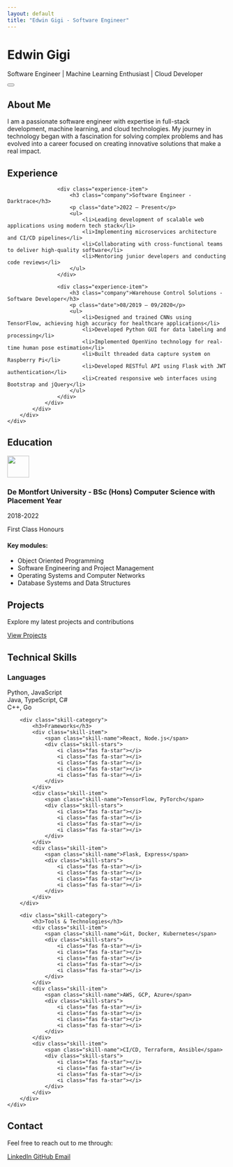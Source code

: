 ```yaml
---
layout: default
title: "Edwin Gigi - Software Engineer"
---
```


<div class="name-section" style="background-image: url('{{ "/assets/images/banner.jpg" | relative_url }}')">
    <div class="container">
        <div class="row justify-content-center">
            <div class="col-12 text-center">
                <h1 class="display-4 fw-bold">Edwin Gigi</h1>
                <p class="lead">Software Engineer | Machine Learning Enthusiast | Cloud Developer</p>
                <button id="darkModeToggle" class="btn btn-link" aria-label="Toggle dark mode">
                    <i class="fas fa-moon"></i>
                </button>
            </div>
        </div>
    </div>
</div>

<div class="container">
    <div class="row">
        <div class="col-12">
            <div class="card mb-4">
                <div class="card-body">
                    <h2 class="card-title">About Me</h2>
                    <p class="card-text">
                        I am a passionate software engineer with expertise in full-stack development, machine learning, and cloud technologies. 
                        My journey in technology began with a fascination for solving complex problems and has evolved into a career 
                        focused on creating innovative solutions that make a real impact.
                    </p>
                </div>
            </div>
        </div>
    </div>
</div>

<div class="container">
    <div class="row">
        <div class="col-12">
            <div class="card mb-4">
                <div class="card-body">
                    <h2 class="card-title">Experience</h2>
                    
                    <div class="experience-item">
                        <h3 class="company">Software Engineer - Darktrace</h3>
                        <p class="date">2022 – Present</p>
                        <ul>
                            <li>Leading development of scalable web applications using modern tech stack</li>
                            <li>Implementing microservices architecture and CI/CD pipelines</li>
                            <li>Collaborating with cross-functional teams to deliver high-quality software</li>
                            <li>Mentoring junior developers and conducting code reviews</li>
                        </ul>
                    </div>

                    <div class="experience-item">
                        <h3 class="company">Warehouse Control Solutions - Software Developer</h3>
                        <p class="date">08/2019 – 09/2020</p>
                        <ul>
                            <li>Designed and trained CNNs using TensorFlow, achieving high accuracy for healthcare applications</li>
                            <li>Developed Python GUI for data labeling and processing</li>
                            <li>Implemented OpenVino technology for real-time human pose estimation</li>
                            <li>Built threaded data capture system on Raspberry Pi</li>
                            <li>Developed RESTful API using Flask with JWT authentication</li>
                            <li>Created responsive web interfaces using Bootstrap and jQuery</li>
                        </ul>
                    </div>
                </div>
            </div>
        </div>
    </div>
</div>

<section class="education-section card mb-5">
    <h2>Education</h2>
    <div class="education-item">
        <div class="d-flex align-items-center mb-3">
            <img src="{{ "/assets/images/De-Montfort-Uni.png" | relative_url }}" height="50px" class="me-3">
            <h3 class="mb-0">De Montfort University - BSc (Hons) Computer Science with Placement Year</h3>
        </div>
        <p class="date">2018-2022</p>
        <p class="achievement">First Class Honours</p>
        <h4>Key modules:</h4>
        <ul>
            <li>Object Oriented Programming</li>
            <li>Software Engineering and Project Management</li>
            <li>Operating Systems and Computer Networks</li>
            <li>Database Systems and Data Structures</li>
        </ul>
    </div>
</section>

<section class="projects-section mb-5">
    <h2>Projects</h2>
    <p class="lead mb-4">Explore my latest projects and contributions</p>
    <a href="{{ site.baseurl }}{% link projects.html %}" class="btn btn-primary">
        <i class="fas fa-code"></i> View Projects
    </a>
</section>

<section class="skills-section mb-5">
    <h2>Technical Skills</h2>
    <div class="skills-grid">
        <div class="skill-category">
            <h3>Languages</h3>
            <div class="skill-item">
                <span class="skill-name">Python, JavaScript</span>
                <div class="skill-stars">
                    <i class="fas fa-star"></i>
                    <i class="fas fa-star"></i>
                    <i class="fas fa-star"></i>
                    <i class="fas fa-star"></i>
                    <i class="fas fa-star"></i>
                </div>
            </div>
            <div class="skill-item">
                <span class="skill-name">Java, TypeScript, C#</span>
                <div class="skill-stars">
                    <i class="fas fa-star"></i>
                    <i class="fas fa-star"></i>
                    <i class="fas fa-star"></i>
                    <i class="fas fa-star"></i>
                </div>
            </div>
            <div class="skill-item">
                <span class="skill-name">C++, Go</span>
                <div class="skill-stars">
                    <i class="fas fa-star"></i>
                    <i class="fas fa-star"></i>
                    <i class="fas fa-star"></i>
                    <i class="fas fa-star-half-alt"></i>
                </div>
            </div>
        </div>

        <div class="skill-category">
            <h3>Frameworks</h3>
            <div class="skill-item">
                <span class="skill-name">React, Node.js</span>
                <div class="skill-stars">
                    <i class="fas fa-star"></i>
                    <i class="fas fa-star"></i>
                    <i class="fas fa-star"></i>
                    <i class="fas fa-star"></i>
                    <i class="fas fa-star"></i>
                </div>
            </div>
            <div class="skill-item">
                <span class="skill-name">TensorFlow, PyTorch</span>
                <div class="skill-stars">
                    <i class="fas fa-star"></i>
                    <i class="fas fa-star"></i>
                    <i class="fas fa-star"></i>
                    <i class="fas fa-star"></i>
                </div>
            </div>
            <div class="skill-item">
                <span class="skill-name">Flask, Express</span>
                <div class="skill-stars">
                    <i class="fas fa-star"></i>
                    <i class="fas fa-star"></i>
                    <i class="fas fa-star"></i>
                    <i class="fas fa-star"></i>
                </div>
            </div>
        </div>

        <div class="skill-category">
            <h3>Tools & Technologies</h3>
            <div class="skill-item">
                <span class="skill-name">Git, Docker, Kubernetes</span>
                <div class="skill-stars">
                    <i class="fas fa-star"></i>
                    <i class="fas fa-star"></i>
                    <i class="fas fa-star"></i>
                    <i class="fas fa-star"></i>
                    <i class="fas fa-star"></i>
                </div>
            </div>
            <div class="skill-item">
                <span class="skill-name">AWS, GCP, Azure</span>
                <div class="skill-stars">
                    <i class="fas fa-star"></i>
                    <i class="fas fa-star"></i>
                    <i class="fas fa-star"></i>
                    <i class="fas fa-star"></i>
                </div>
            </div>
            <div class="skill-item">
                <span class="skill-name">CI/CD, Terraform, Ansible</span>
                <div class="skill-stars">
                    <i class="fas fa-star"></i>
                    <i class="fas fa-star"></i>
                    <i class="fas fa-star"></i>
                    <i class="fas fa-star"></i>
                </div>
            </div>
        </div>
    </div>
</section>

<section class="contact-section card">
    <h2>Contact</h2>
    <p class="lead mb-4">Feel free to reach out to me through:</p>
    <div class="contact-links">
        <a href="https://linkedin.com/in/edwin-gigi" target="_blank" class="btn btn-outline-primary">
            <i class="fab fa-linkedin"></i> LinkedIn
        </a>
        <a href="https://github.com/edwingigi" target="_blank" class="btn btn-outline-primary">
            <i class="fab fa-github"></i> GitHub
        </a>
        <a href="mailto:edwingigi2012@gmail.com" class="btn btn-outline-primary">
            <i class="fas fa-envelope"></i> Email
        </a>
    </div>
</section>